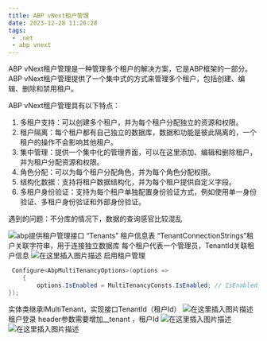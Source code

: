```yaml
---
title: ABP vNext租户管理
date: 2023-12-28 11:26:28
tags:
 - .net
 - abp vnext
---
```


ABP vNext租户管理是一种管理多个租户的解决方案，它是ABP框架的一部分。ABP vNext租户管理提供了一个集中式的方式来管理多个租户，包括创建、编辑、删除和禁用租户。

ABP vNext租户管理具有以下特点：
1. 多租户支持：可以创建多个租户，并为每个租户分配独立的资源和权限。
2. 租户隔离：每个租户都有自己独立的数据库，数据和功能是彼此隔离的，一个租户的操作不会影响其他租户。
3. 集中管理：提供一个集中化的管理界面，可以在这里添加、编辑和删除租户，并为租户分配资源和权限。
4. 角色分配：可以为每个租户分配角色，并为每个角色分配权限。
5. 结构化数据：支持将租户数据结构化，并为每个租户提供自定义字段。
6. 多租户身份验证：支持为每个租户单独配置身份验证方式，例如使用单一身份验证、多租户身份验证和外部身份验证。

遇到的问题：不分库的情况下，数据的查询感官比较混乱

![abp提供租户管理接口](https://i-blog.csdnimg.cn/blog_migrate/26bbf455d6a76632d4df146e1306c167.png)
“Tenants” 租户信息表
“TenantConnectionStrings”租户关联字符串，用于连接独立数据库
每个租户代表一个管理员，TenantId关联租户信息
![在这里插入图片描述](https://i-blog.csdnimg.cn/blog_migrate/27b06f028a738e1583869624db591a90.png)
启用租户管理
```csharp
 Configure<AbpMultiTenancyOptions>(options =>
    {
        options.IsEnabled = MultiTenancyConsts.IsEnabled; // IsEnabled设为True;
});
```
实体类继承IMultiTenant，实现接口TenantId（租户Id）
![在这里插入图片描述](https://i-blog.csdnimg.cn/blog_migrate/48488d33b5e80ae09e81113673a0c021.png)
租户登录 header参数需要增加__tenant ，租户Id
![在这里插入图片描述](https://i-blog.csdnimg.cn/blog_migrate/54459cfb37aa71b0cc37503016fc7b24.png)
![在这里插入图片描述](https://i-blog.csdnimg.cn/blog_migrate/07db9be2d59da72c293229d3144cc8fc.png)

